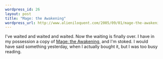 ```yaml
--- 
wordpress_id: 26
layout: post
title: "Mage: the Awakening"
wordpress_url: http://www.alieniloquent.com/2005/09/01/mage-the-awakening/
---
```

I've waited and waited and waited.  Now the waiting is finally over.  I have in my possession a copy of <a href="http://www.amazon.com/exec/obidos/tg/detail/-/1588464180">Mage: the Awakening</a>, and I'm stoked.  I would have said something yesterday, when I actually bought it, but I was too busy reading.
